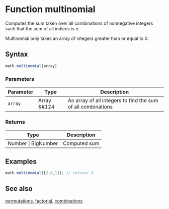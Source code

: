 # Function multinomial

Computes the sum taken over all combinations of nonnegative integers such that the sum of all indices is n.

Multinomial only takes an array of integers greater than or equal to 0.


## Syntax

```js
math.multinomial(array)
```

### Parameters

Parameter | Type | Description
--------- | ---- | -----------
`array` | Array &#124 | An array of all integers to find the sum of all combinations

### Returns

Type | Description
---- | -----------
Number &#124; BigNumber | Computed sum


## Examples

```js
math.multinomial([2,0,1]); // returns 3
```


## See also

[permutations](permutations.md),
[factorial](factorial.md),
[combinations](combinations.md)


<!-- Note: This file is automatically generated from source code comments. Changes made in this file will be overridden. -->
